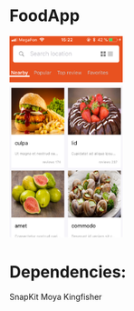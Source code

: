# FoodApp

<img src="FoodApp.png" alt="FoodApp" width="200px" >

# Dependencies:
SnapKit
Moya
Kingfisher

